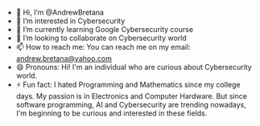 - 👋 Hi, I’m @AndrewBretana
- 👀 I’m interested in Cybersecurity
- 🌱 I’m currently learning Google Cybersecurity course
- 💞️ I’m looking to collaborate on Cybersecurity world
- 📫 How to reach me: You can reach me on my email: andrew.bretana@yahoo.com
- 😄 Pronouns: Hi! I'm an individual who are curious about Cybersecurity world.
- ⚡ Fun fact: I hated Programming and Mathematics since my college days. My passion is in Electronics and Computer Hardware. But since software programming, AI and Cybersecurity are trending nowadays, I'm beginning to be curious and interested in these fields. 

<!---
AndrewBretana/AndrewBretana is a ✨ special ✨ repository because its `README.md` (this file) appears on your GitHub profile.
You can click the Preview link to take a look at your changes.
--->
